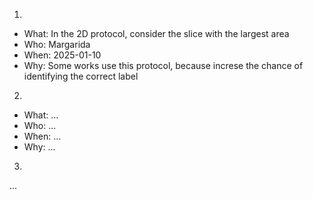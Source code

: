 1)
 - What: In the 2D protocol, consider the slice with the largest area
 - Who: Margarida
 - When: 2025-01-10
 - Why: Some works use this protocol, because increse the chance of identifying the correct label
 
2)
 - What: ...
 - Who: ...
 - When: ...
 - Why: ...
 
3)
...
